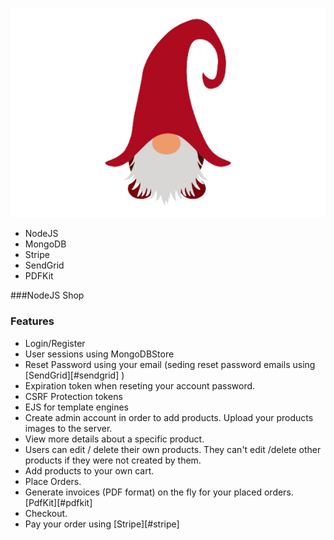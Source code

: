 ![](https://github.com/aandreiradu/nodejs-shop/blob/main/images/2022-11-14T23:03:05.404ZGnom-580x386-removebg-preview.png)

- NodeJS
- MongoDB
- Stripe
- SendGrid
- PDFKit

###NodeJS Shop

### Features

- Login/Register
- User sessions using MongoDBStore
- Reset Password using your email (seding reset password emails using [SendGrid][#sendgrid] )
- Expiration token when reseting your account password.
- CSRF Protection tokens
- EJS for template engines
- Create admin account in order to add products. Upload your products images to the server.
- View more details about a specific product.
- Users can edit / delete their own products. They can't edit /delete other products if they were not created by them.
- Add products to your own cart.
- Place Orders.
- Generate invoices (PDF format) on the fly for your placed orders. [PdfKit][#pdfkit]
- Checkout.
- Pay your order using [Stripe][#stripe]
